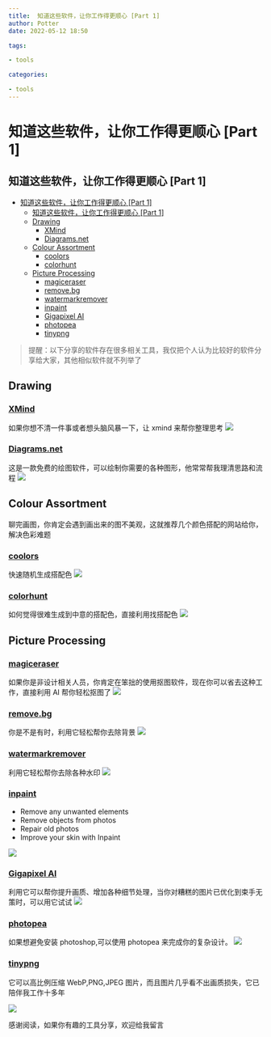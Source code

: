 ```yaml
---
title:  知道这些软件，让你工作得更顺心 [Part 1]
author: Potter
date: 2022-05-12 18:50

tags:

- tools

categories:

- tools
---
```


# 知道这些软件，让你工作得更顺心 [Part 1]


## 知道这些软件，让你工作得更顺心 [Part 1]

- [知道这些软件，让你工作得更顺心 \[Part 1\]](#知道这些软件让你工作得更顺心-part-1)
 	- [知道这些软件，让你工作得更顺心 \[Part 1\]](#知道这些软件让你工作得更顺心-part-1-1)
 	- [Drawing](#drawing)
  		- [XMind](#xmind)
  		- [Diagrams.net](#diagramsnet)
 	- [Colour Assortment](#colour-assortment)
  		- [coolors](#coolors)
  		- [colorhunt](#colorhunt)
 	- [Picture Processing](#picture-processing)
  		- [magiceraser](#magiceraser)
  		- [remove.bg](#removebg)
  		- [watermarkremover](#watermarkremover)
  		- [inpaint](#inpaint)
  		- [Gigapixel AI](#gigapixel-ai)
  		- [photopea](#photopea)
  		- [tinypng](#tinypng)

> 提醒：以下分享的软件存在很多相关工具，我仅把个人认为比较好的软件分享给大家，其他相似软件就不列举了

<!--more-->

## Drawing

### [XMind](https://www.xmind.net/)

如果你想不清一件事或者想头脑风暴一下，让 xmind 来帮你整理思考
![](https://cdn.jsdelivr.net/gh/yxw007/BlogPicBed@master//img/20220331144259.jpg)

### [Diagrams.net](https://app.diagrams.net/)

这是一款免费的绘图软件，可以绘制你需要的各种图形，他常常帮我理清思路和流程
![](https://cdn.jsdelivr.net/gh/yxw007/BlogPicBed@master//img/20220331101634.jpg)

## Colour Assortment

聊完画图，你肯定会遇到画出来的图不美观，这就推荐几个颜色搭配的网站给你，解决色彩难题

### [coolors](https://coolors.co/)

快速随机生成搭配色
![](https://cdn.jsdelivr.net/gh/yxw007/BlogPicBed@master//img/20220401102048.gif)

### [colorhunt](https://colorhunt.co/palettes/pastel)

如何觉得很难生成到中意的搭配色，直接利用找搭配色
![](https://cdn.jsdelivr.net/gh/yxw007/BlogPicBed@master//img/20220401102340.jpg)

## Picture Processing

### [magiceraser](https://www.magiceraser.io/)

如果你是非设计相关人员，你肯定在笨拙的使用抠图软件，现在你可以省去这种工作，直接利用 AI 帮你轻松抠图了
![](https://cdn.jsdelivr.net/gh/yxw007/BlogPicBed@master/img/20220331213123.gif)

### [remove.bg](https://www.remove.bg/)

你是不是有时，利用它轻松帮你去除背景
![](https://cdn.jsdelivr.net/gh/yxw007/BlogPicBed@master/img/20220331214238.gif)

### [watermarkremover](https://www.watermarkremover.io/)

利用它轻松帮你去除各种水印
![](https://cdn.jsdelivr.net/gh/yxw007/BlogPicBed@master/img/20220331214609.png)

### [inpaint](https://theinpaint.com/)

- Remove any unwanted elements
- Remove objects from photos
- Repair old photos
- Improve your skin with Inpaint

![](https://cdn.jsdelivr.net/gh/yxw007/BlogPicBed@master/img/20220331215517.png)

### [Gigapixel AI](https://www.topazlabs.com/gigapixel-ai#)

利用它可以帮你提升画质、增加各种细节处理，当你对糟糕的图片已优化到束手无策时，可以用它试试
![](https://cdn.jsdelivr.net/gh/yxw007/BlogPicBed@master/img/20220331225028.gif)

### [photopea](https://www.photopea.com/)

如果想避免安装 photoshop,可以使用 photopea 来完成你的复杂设计。
![](https://cdn.jsdelivr.net/gh/yxw007/BlogPicBed@master/img/20220331222136.jpg)

### [tinypng](https://tinypng.com)

它可以高比例压缩 WebP,PNG,JPEG 图片，而且图片几乎看不出画质损失，它已陪伴我工作十多年

![](https://cdn.jsdelivr.net/gh/yxw007/BlogPicBed@master/img/20220331212515.png)

感谢阅读，如果你有趣的工具分享，欢迎给我留言
